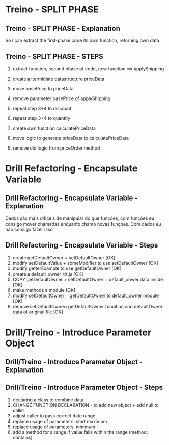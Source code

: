 # Treino - SPLIT PHASE
## Treino - SPLIT PHASE - Explanation
So I can extract the first-phase code its own function, returning own data

## Treino - SPLIT PHASE - STEPS

1. extract function, second phase of code, new function ==> applyShipping
2. create a itermidiate datastructure priceData
3. move basePrice to priceData
4. remove parameter basePrice of applyShipping
5. repeat step 3+4 to discount
6. repeat step 3+4 to quantity

7. create own function calculatePriceData
8. move logic to generate priceData to calculatePriceData
9. remove old logic from priceOrder method



# Drill Refactoring -  Encapsulate Variable

## Drill Refactoring - Encapsulate Variable - Explanation
Dados são mais dificeis de manipular do que funções, com funções eu consigo mover chamadas enquanto chamo novas funções. Com dados eu não consigo fazer isso


## Drill Refactoring - Encapsulate Variable - Steps
1. create getDefaultOwner + setDefaultOwner [OK]
2. modify setDefaultValue + someModifier to use setDefaultOwner [OK]
3. modify getterExample to use getDefaultOwner [OK]
4. create a default_owner_tX.js [OK]
5. COPY getDefaultOwner + setDefaultOwner + default_onwer data inside [OK]
6. make methods a module [OK]
7. modify setDefaultOwner + getDefaultOwner to default_owner module [OK]
7. remove setDefaultOwner+getDefaultOwner funcition and defaultOwner data of original file [OK]


# Drill/Treino - Introduce Parameter Object

## Drill/Treino - Introduce Parameter Object - Explanation

## Drill/Treino - Introduce Parameter Object - Steps
1. declaring a class to combine data 
2. CHANGE FUNCTION DECLARATION - to add new object  + add null to caller
3. adjust caller to pass correct date range
4. replace usage of parameters. start maximum
5. replace usage of parameters. minimum
6. add a method for a range if value falls within the range (method: contains)
